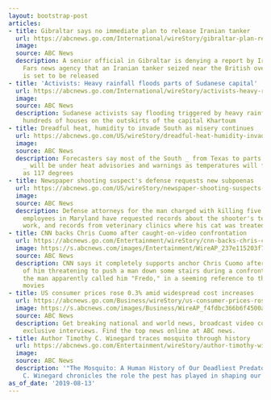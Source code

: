 ```yaml
---
layout: bootstrap-post
articles:
- title: Gibraltar says no immediate plan to release Iranian tanker
  url: https://abcnews.go.com/International/wireStory/gibraltar-plan-release-iranian-tanker-64943792
  image: 
  source: ABC News
  description: A senior official in Gibraltar is denying a report by Iran's semi-official
    Fars news agency that an Iranian tanker seized near the British overseas territory
    is set to be released
- title: 'Activists: Heavy rainfall floods parts of Sudanese capital'
  url: https://abcnews.go.com/International/wireStory/activists-heavy-rainfall-floods-parts-sudanese-capital-64943446
  image: 
  source: ABC News
  description: Sudanese activists say flooding triggered by heavy rainfall has inundated
    hundreds of houses on the outskirts of the capital Khartoum
- title: Dreadful heat, humidity to invade South as misery continues
  url: https://abcnews.go.com/US/wireStory/dreadful-heat-humidity-invade-south-misery-continues-64943394
  image: 
  source: ABC News
  description: Forecasters say most of the South _ from Texas to parts of South Carolina
    _ will be under heat advisories and warnings as temperatures will feel as high
    as 117 degrees
- title: Newspaper shooting suspect's defense requests new subpoenas
  url: https://abcnews.go.com/US/wireStory/newspaper-shooting-suspects-defense-requests-subpoenas-64943177
  image: 
  source: ABC News
  description: Defense attorneys for the man charged with killing five Capital Gazette
    employees in Maryland have requested records about the shooter's termination from
    work, and records from veterinary clinics where his cat was treated
- title: CNN backs Chris Cuomo after caught-on-video confrontation
  url: https://abcnews.go.com/Entertainment/wireStory/cnn-backs-chris-cuomo-caught-video-confrontation-64942879
  image: https://s.abcnews.com/images/Entertainment/WireAP_237e115203f74e499e0756478c4f8f2d_16x9_992.jpg
  source: ABC News
  description: CNN says it completely supports anchor Chris Cuomo after video surfaced
    of him threatening to push a man down some stairs during a confrontation after
    the man apparently called him "Fredo," in a seeming reference to the "Godfather"
    movies
- title: US consumer prices rose 0.3% amid widespread cost increases
  url: https://abcnews.go.com/Business/wireStory/us-consumer-prices-rose-03-amid-widespread-cost-64942797
  image: https://s.abcnews.com/images/Business/WireAP_f4fdbc366b6f4500a814998fa468c5ad_16x9_992.jpg
  source: ABC News
  description: Get breaking national and world news, broadcast video coverage, and
    exclusive interviews. Find the top news online at ABC news.
- title: Author Timothy C. Winegard traces mosquito through history
  url: https://abcnews.go.com/Entertainment/wireStory/author-timothy-winegard-traces-mosquito-history-64942673
  image: 
  source: ABC News
  description: '"The Mosquito: A Human History of Our Deadliest Predator" by Timothy
    C. Winegard chronicles the role the pest has played in shaping our world today'
as_of_date: '2019-08-13'
---
```



